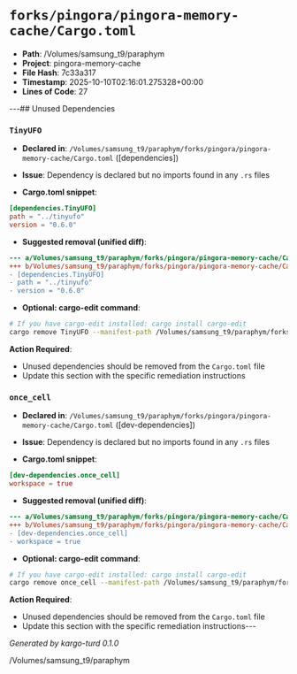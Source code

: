 # `forks/pingora/pingora-memory-cache/Cargo.toml`

- **Path**: /Volumes/samsung_t9/paraphym
- **Project**: pingora-memory-cache
- **File Hash**: 7c33a317  
- **Timestamp**: 2025-10-10T02:16:01.275328+00:00  
- **Lines of Code**: 27

---## Unused Dependencies
### `TinyUFO`

- **Declared in**: `/Volumes/samsung_t9/paraphym/forks/pingora/pingora-memory-cache/Cargo.toml` ([dependencies])
- **Issue**: Dependency is declared but no imports found in any `.rs` files

- **Cargo.toml snippet**:
```toml
[dependencies.TinyUFO]
path = "../tinyufo"
version = "0.6.0"
```

- **Suggested removal (unified diff)**:
```diff
--- a/Volumes/samsung_t9/paraphym/forks/pingora/pingora-memory-cache/Cargo.toml
+++ b/Volumes/samsung_t9/paraphym/forks/pingora/pingora-memory-cache/Cargo.toml
- [dependencies.TinyUFO]
- path = "../tinyufo"
- version = "0.6.0"
```

- **Optional: cargo-edit command**:
```bash
# If you have cargo-edit installed: cargo install cargo-edit
cargo remove TinyUFO --manifest-path /Volumes/samsung_t9/paraphym/forks/pingora/pingora-memory-cache/Cargo.toml
```

**Action Required**:
- Unused dependencies should be removed from the `Cargo.toml` file
- Update this section with the specific remediation instructions
### `once_cell`

- **Declared in**: `/Volumes/samsung_t9/paraphym/forks/pingora/pingora-memory-cache/Cargo.toml` ([dev-dependencies])
- **Issue**: Dependency is declared but no imports found in any `.rs` files

- **Cargo.toml snippet**:
```toml
[dev-dependencies.once_cell]
workspace = true
```

- **Suggested removal (unified diff)**:
```diff
--- a/Volumes/samsung_t9/paraphym/forks/pingora/pingora-memory-cache/Cargo.toml
+++ b/Volumes/samsung_t9/paraphym/forks/pingora/pingora-memory-cache/Cargo.toml
- [dev-dependencies.once_cell]
- workspace = true
```

- **Optional: cargo-edit command**:
```bash
# If you have cargo-edit installed: cargo install cargo-edit
cargo remove once_cell --manifest-path /Volumes/samsung_t9/paraphym/forks/pingora/pingora-memory-cache/Cargo.toml
```

**Action Required**:
- Unused dependencies should be removed from the `Cargo.toml` file
- Update this section with the specific remediation instructions---

*Generated by kargo-turd 0.1.0*

/Volumes/samsung_t9/paraphym